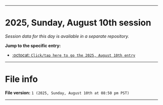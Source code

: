 
***

# 2025, Sunday, August 10th session

_Session data for this day is available in a separate repository._

**Jump to the specific entry:**

- [:octocat: `Click/tap here to go the 2025, August 10th entry`](https://github.com/seanpm2001/SeansLifeArchive_Images_TinyTower_Y2025/tree/SeansLifeArchive_Images_TinyTower_Y2025_Main-dev/2025/08_August/10/)

***

# File info

**File version:** `1 (2025, Sunday, August 10th at 08:50 pm PST)`

***
